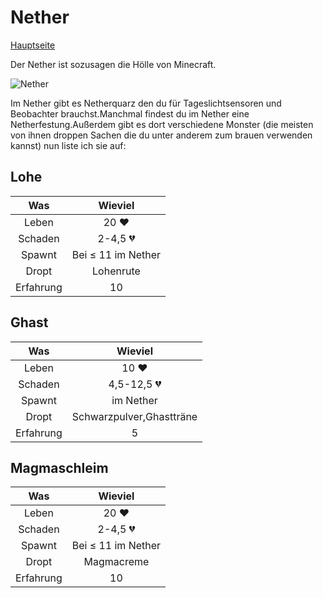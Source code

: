 # Nether

[Hauptseite](README.md)

Der Nether ist sozusagen die Hölle von Minecraft.

![Nether](https://gamepedia.cursecdn.com/minecraft_de_gamepedia/thumb/a/a3/Nether_Bild.png/450px-Nether_Bild.png?version=f740efd3f1e91412463bb4f4a06eb572)

Im Nether gibt es Netherquarz den du für Tageslichtsensoren und Beobachter brauchst.Manchmal findest du im Nether eine Netherfestung.Außerdem gibt es dort verschiedene Monster (die meisten von ihnen droppen Sachen die du unter anderem zum brauen verwenden kannst) nun liste ich sie auf:

## Lohe
| Was           | Wieviel       |
|:-------------:|:-------------:|
| Leben         | 20 ❤         |
| Schaden       | 2-4,5 💔      |
| Spawnt        | Bei &le; 11 im Nether   |
| Dropt         | Lohenrute     |
| Erfahrung     | 10            |

## Ghast

| Was           | Wieviel       |
|:-------------:|:-------------:|
| Leben         | 10 ❤         |
| Schaden       | 4,5-12,5 💔   |
| Spawnt        | im Nether     |
| Dropt         | Schwarzpulver,Ghastträne|
| Erfahrung     | 5             |

## Magmaschleim

| Was           | Wieviel       |
|:-------------:|:-------------:|
| Leben         | 20 ❤         |
| Schaden       | 2-4,5 💔      |
| Spawnt        | Bei &le; 11 im Nether|
| Dropt         | Magmacreme    |
| Erfahrung     | 10            |
